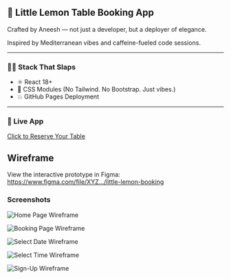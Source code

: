 ## 🍋 Little Lemon Table Booking App
Crafted by Aneesh — not just a developer, but a deployer of elegance.

Inspired by Mediterranean vibes and caffeine-fueled code sessions.

---

### 👨‍💻 Stack That Slaps
- ⚛️ React 18+
- 🎨 CSS Modules (No Tailwind. No Bootstrap. Just vibes.)
- 💥 GitHub Pages Deployment

---

### 🔗 Live App
[Click to Reserve Your Table](https://aneeshsrinivas.github.io/little-lemon-booking/)


## Wireframe

View the interactive prototype in Figma:  
https://www.figma.com/file/XYZ.../little-lemon-booking

### Screenshots

![Home Page Wireframe](./wire-frames/home-page_wireframe.jpg)

![Booking Page Wireframe](./wire-frames/booking-page_wireframe.jpg)

![Select Date Wireframe](./wire-frames/select-date_wireframe.jpg)

![Select Time Wireframe](./wire-frames/select-time_wireframe.jpg)

![Sign-Up Wireframe](./wire-frames/sign-up_wireframe.jpg)
